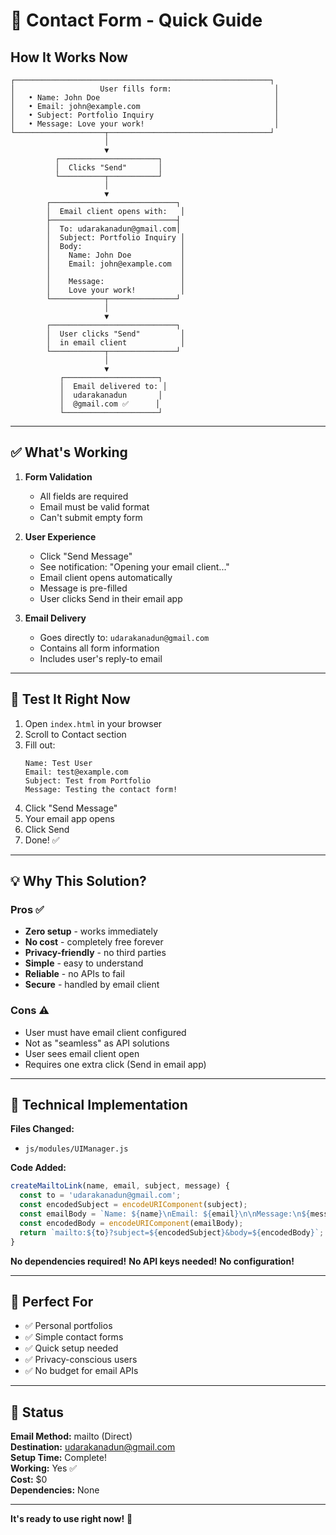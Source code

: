 # 📧 Contact Form - Quick Guide

## How It Works Now

```
┌─────────────────────────────────────────────────────────┐
│                   User fills form:                       │
│   • Name: John Doe                                       │
│   • Email: john@example.com                              │
│   • Subject: Portfolio Inquiry                           │
│   • Message: Love your work!                             │
└────────────────────┬────────────────────────────────────┘
                     │
                     ▼
          ┌──────────────────────┐
          │  Clicks "Send"       │
          └──────────┬───────────┘
                     │
                     ▼
        ┌────────────────────────────┐
        │  Email client opens with:   │
        ├────────────────────────────┤
        │  To: udarakanadun@gmail.com│
        │  Subject: Portfolio Inquiry │
        │  Body:                      │
        │    Name: John Doe           │
        │    Email: john@example.com  │
        │                             │
        │    Message:                 │
        │    Love your work!          │
        └────────────┬───────────────┘
                     │
                     ▼
        ┌────────────────────────────┐
        │  User clicks "Send"         │
        │  in email client            │
        └────────────┬───────────────┘
                     │
                     ▼
           ┌─────────────────────┐
           │  Email delivered to: │
           │  udarakanadun       │
           │  @gmail.com ✅      │
           └─────────────────────┘
```

---

## ✅ What's Working

1. **Form Validation**
   - All fields are required
   - Email must be valid format
   - Can't submit empty form

2. **User Experience**
   - Click "Send Message"
   - See notification: "Opening your email client..."
   - Email client opens automatically
   - Message is pre-filled
   - User clicks Send in their email app

3. **Email Delivery**
   - Goes directly to: `udarakanadun@gmail.com`
   - Contains all form information
   - Includes user's reply-to email

---

## 🧪 Test It Right Now

1. Open `index.html` in your browser
2. Scroll to Contact section
3. Fill out:
   ```
   Name: Test User
   Email: test@example.com
   Subject: Test from Portfolio
   Message: Testing the contact form!
   ```
4. Click "Send Message"
5. Your email app opens
6. Click Send
7. Done! ✅

---

## 💡 Why This Solution?

### Pros ✅
- **Zero setup** - works immediately
- **No cost** - completely free forever
- **Privacy-friendly** - no third parties
- **Simple** - easy to understand
- **Reliable** - no APIs to fail
- **Secure** - handled by email client

### Cons ⚠️
- User must have email client configured
- Not as "seamless" as API solutions
- User sees email client open
- Requires one extra click (Send in email app)

---

## 🔧 Technical Implementation

**Files Changed:**
- `js/modules/UIManager.js`

**Code Added:**
```javascript
createMailtoLink(name, email, subject, message) {
  const to = 'udarakanadun@gmail.com';
  const encodedSubject = encodeURIComponent(subject);
  const emailBody = `Name: ${name}\nEmail: ${email}\n\nMessage:\n${message}`;
  const encodedBody = encodeURIComponent(emailBody);
  return `mailto:${to}?subject=${encodedSubject}&body=${encodedBody}`;
}
```

**No dependencies required!**
**No API keys needed!**
**No configuration!**

---

## 🎯 Perfect For

- ✅ Personal portfolios
- ✅ Simple contact forms
- ✅ Quick setup needed
- ✅ Privacy-conscious users
- ✅ No budget for email APIs

---

## 🚀 Status

**Email Method:** mailto (Direct)  
**Destination:** udarakanadun@gmail.com  
**Setup Time:** Complete!  
**Working:** Yes ✅  
**Cost:** $0  
**Dependencies:** None

---

**It's ready to use right now!** 🎉
